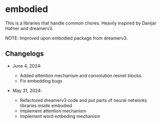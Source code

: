 # embodied

This is a libraries that handle common chores. Heavily inspired by Danijar Hafner and dreamerv3.

NOTE: Improved upon embodied package from dreamerv3.

## Changelogs


* June 4, 2024:
  * Added attention mechanism and convolution resnet blocks.
  * Fix embedding bugs


* May 31, 2024:
  * Refactored dreamerv3 code and put parts of neural networks libraries inside embodied
  * Implement attention mechanism
  * Implement word embeding mechanism

